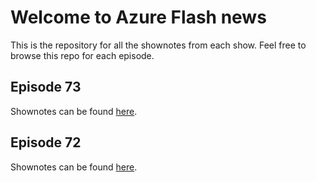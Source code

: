 # Welcome to Azure Flash news

This is the repository for all the shownotes from each show.  Feel free to browse this repo for each episode.

## Episode 73
Shownotes can be found [here](episode-073.md).

## Episode 72
Shownotes can be found [here](episode-072.md).

